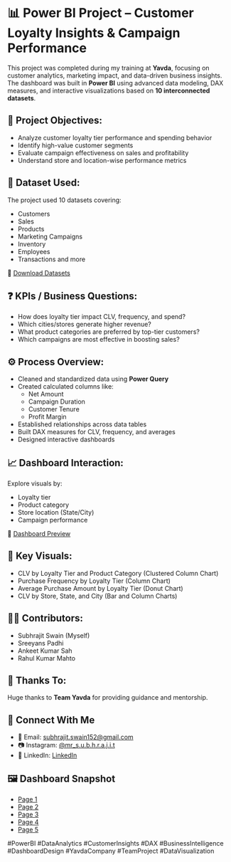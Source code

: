 # 📊 Power BI Project – Customer Loyalty Insights & Campaign Performance

This project was completed during my training at **Yavda**, focusing on customer analytics, marketing impact, and data-driven business insights. The dashboard was built in **Power BI** using advanced data modeling, DAX measures, and interactive visualizations based on **10 interconnected datasets**.

## 📌 Project Objectives:
- Analyze customer loyalty tier performance and spending behavior
- Identify high-value customer segments
- Evaluate campaign effectiveness on sales and profitability
- Understand store and location-wise performance metrics

## 📁 Dataset Used:
The project used 10 datasets covering:
- Customers
- Sales
- Products
- Marketing Campaigns
- Inventory
- Employees
- Transactions and more

🔗 [Download Datasets](https://github.com/Subhrajitgithub18/PowerBI-Loyalty-Insights-Campaign-Performance/blob/main/Customer_Segmentation_Report%20(3)%20-%20Copy.zip)

## ❓ KPIs / Business Questions:
- How does loyalty tier impact CLV, frequency, and spend?
- Which cities/stores generate higher revenue?
- What product categories are preferred by top-tier customers?
- Which campaigns are most effective in boosting sales?

## ⚙️ Process Overview:
- Cleaned and standardized data using **Power Query**
- Created calculated columns like:
  - Net Amount
  - Campaign Duration
  - Customer Tenure
  - Profit Margin
- Established relationships across data tables
- Built DAX measures for CLV, frequency, and averages
- Designed interactive dashboards

## 📈 Dashboard Interaction:
Explore visuals by:
- Loyalty tier
- Product category
- Store location (State/City)
- Campaign performance

🔗 [Dashboard Preview](https://github.com/Subhrajitgithub18/PowerBI-Loyalty-Insights-Campaign-Performance/blob/main/Group_6_Assignment_3.pbix)

## 🧩 Key Visuals:
- CLV by Loyalty Tier and Product Category (Clustered Column Chart)
- Purchase Frequency by Loyalty Tier (Column Chart)
- Average Purchase Amount by Loyalty Tier (Donut Chart)
- CLV by Store, State, and City (Bar and Column Charts)

## 👨‍💻 Contributors:
- Subhrajit Swain (Myself)
- Sreeyans Padhi
- Ankeet Kumar Sah
- Rahul Kumar Mahto

## 🙌 Thanks To:
Huge thanks to **Team Yavda** for providing guidance and mentorship.

## 🔗 Connect With Me
- 📧 Email: subhrajit.swain152@gmail.com  
- 📷 Instagram: [@mr_s.u.b.h.r.a.j.i.t](https://www.instagram.com/mr_s.u.b.h.r.a.j.i.t/?hl=en)
- 💼 LinkedIn: <a href= "https://www.linkedin.com/in/subhrajit-swain">LinkedIn</a>

## 🖼️ Dashboard Snapshot
- <a href="https://github.com/Subhrajitgithub18/PowerBI-Loyalty-Insights-Campaign-Performance/blob/main/Screenshot%202025-06-28%20213716.png">Page 1</a>
- <a href="https://github.com/Subhrajitgithub18/PowerBI-Loyalty-Insights-Campaign-Performance/blob/main/Screenshot%202025-06-28%20213731.png">Page 2</a>
- <a href="https://github.com/Subhrajitgithub18/PowerBI-Loyalty-Insights-Campaign-Performance/blob/main/Screenshot%202025-06-28%20213750.png">Page 3</a>
- <a href="https://github.com/Subhrajitgithub18/PowerBI-Loyalty-Insights-Campaign-Performance/blob/main/Screenshot%202025-06-28%20213851.png">Page 4</a>
- <a href="https://github.com/Subhrajitgithub18/PowerBI-Loyalty-Insights-Campaign-Performance/blob/main/Screenshot%202025-06-28%20213920.png">Page 5</a>

#PowerBI #DataAnalytics #CustomerInsights #DAX #BusinessIntelligence #DashboardDesign #YavdaCompany #TeamProject #DataVisualization
